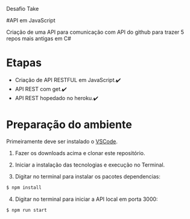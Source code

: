 
Desafio Take

#API em JavaScript

Criação de uma API para comunicação com API do github para trazer 5 repos mais antigas
em C#

# Etapas
- Criação de API RESTFUL em JavaScript.✔️
- API REST com get.✔️
- API REST hopedado no heroku.✔️
 
# Preparação do ambiente
Primeiramente deve ser instalado o [VSCode](https://code.visualstudio.com/download).

1) Fazer os downloads acima e clonar este repositório.

2) Iniciar a instalação das tecnologias e execução no Terminal.

3) Digitar no terminal para instalar os pacotes dependencias:
```bash
$ npm install
```
4) Digitar no terminal para iniciar a API local em porta 3000:
```bash
$ npm run start
```

